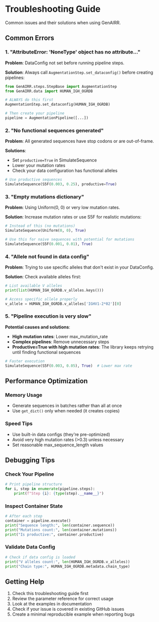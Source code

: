 # Troubleshooting Guide

Common issues and their solutions when using GenAIRR.

## Common Errors

### 1. "AttributeError: 'NoneType' object has no attribute..."

**Problem**: DataConfig not set before running pipeline steps.

**Solution**: Always call `AugmentationStep.set_dataconfig()` before creating pipelines:
```python
from GenAIRR.steps.StepBase import AugmentationStep
from GenAIRR.data import HUMAN_IGH_OGRDB

# ALWAYS do this first
AugmentationStep.set_dataconfig(HUMAN_IGH_OGRDB)

# Then create your pipeline
pipeline = AugmentationPipeline([...])
```

### 2. "No functional sequences generated"

**Problem**: All generated sequences have stop codons or are out-of-frame.

**Solutions**:
- Set `productive=True` in SimulateSequence
- Lower your mutation rates
- Check your data configuration has functional alleles

```python
# Use productive sequences
SimulateSequence(S5F(0.003, 0.25), productive=True)
```

### 3. "Empty mutations dictionary"

**Problem**: Using Uniform(0, 0) or very low mutation rates.

**Solution**: Increase mutation rates or use S5F for realistic mutations:
```python
# Instead of this (no mutations)
SimulateSequence(Uniform(0, 0), True)

# Use this for naive sequences with potential for mutations
SimulateSequence(S5F(0.001, 0.01), True)
```

### 4. "Allele not found in data config"

**Problem**: Trying to use specific alleles that don't exist in your DataConfig.

**Solution**: Check available alleles first:
```python
# List available V alleles
print(list(HUMAN_IGH_OGRDB.v_alleles.keys()))

# Access specific allele properly
v_allele = HUMAN_IGH_OGRDB.v_alleles['IGHV1-2*02'][0]
```

### 5. "Pipeline execution is very slow"

**Potential causes and solutions**:
- **High mutation rates**: Lower max_mutation_rate
- **Complex pipelines**: Remove unnecessary steps
- **Productive=True with high mutation rates**: The library keeps retrying until finding functional sequences

```python
# Faster execution
SimulateSequence(S5F(0.003, 0.05), True)  # Lower max rate
```

## Performance Optimization

### Memory Usage
- Generate sequences in batches rather than all at once
- Use `get_dict()` only when needed (it creates copies)

### Speed Tips
- Use built-in data configs (they're pre-optimized)
- Avoid very high mutation rates (>0.3) unless necessary
- Set reasonable max_sequence_length values

## Debugging Tips

### Check Your Pipeline
```python
# Print pipeline structure
for i, step in enumerate(pipeline.steps):
    print(f"Step {i}: {type(step).__name__}")
```

### Inspect Container State
```python
# After each step
container = pipeline.execute()
print("Sequence length:", len(container.sequence))
print("Mutations count:", len(container.mutations))
print("Is productive:", container.productive)
```

### Validate Data Config
```python
# Check if data config is loaded
print("V alleles count:", len(HUMAN_IGH_OGRDB.v_alleles))
print("Chain type:", HUMAN_IGH_OGRDB.metadata.chain_type)
```

## Getting Help

1. Check this troubleshooting guide first
2. Review the parameter reference for correct usage
3. Look at the examples in documentation
4. Check if your issue is covered in existing GitHub issues
5. Create a minimal reproducible example when reporting bugs

